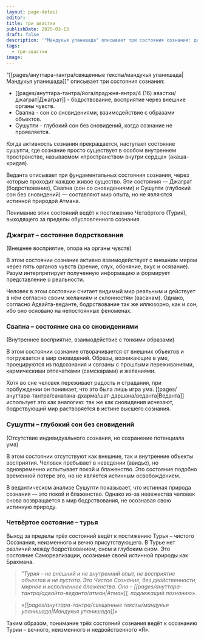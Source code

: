 ```yaml
---
layout: page-detail
editor: 
title: три авастхи
publishDate: 2025-03-13
draft: false
description: '"Мандукья упанишада" описывает три состояния сознания: джаграт - бодрствование, восприятие через внешние органы чувств,  свапна - сон со сновидениями, взаимодействие с образами объектов, сушупти - глубокий сон без сновидений, когда сознание не проявляется.'
tags:
  - три-авастхи
image:
---
```

"[[pages/ануттара-тантра/священные тексты/мандукья упанишада|Мандукья упанишада]]" описывает три состояния сознания:

- [[pages/ануттара-тантра/йога/праджня-янтра/4 (16) авастхи/джаграт|Джаграт]] - бодрствование, восприятие через внешние органы чувств.
- Свапна - сон со сновидениями, взаимодействие с образами объектов.
- Сушупти - глубокий сон без сновидений, когда сознание не проявляется.

Когда активность сознания прекращается, наступает состояние сушупти, где сознание просто существует в особом внутреннем пространстве, называемом «пространством внутри сердца» (акаша-хридая).

Веданта описывает три фундаментальных состояния сознания, через которые проходит каждое живое существо. Эти состояния — Джаграт (бодрствование), Свапна (сон со сновидениями) и Сушупти (глубокий сон без сновидений) — составляют мир опыта, но не являются истинной природой Атмана. 

Понимание этих состояний ведёт к постижению Четвёртого (Турия), выходящего за пределы обусловленного сознания.
### Джаграт – состояние бодрствования

(Внешнее восприятие, опора на органы чувств)

В этом состоянии сознание активно взаимодействует с внешним миром через пять органов чувств (зрение, слух, обоняние, вкус и осязание). Разум интерпретирует полученную информацию и формирует представление о реальности.

Человек в этом состоянии считает видимый мир реальным и действует в нём согласно своим желаниям и склонностям (васанам). Однако, согласно Адвайта-веданте, бодрствование так же иллюзорно, как и сон, ибо оно основано на непостоянных феноменах.
### Свапна – состояние сна со сновидениями

(Внутреннее восприятие, взаимодействие с тонкими образами)

В этом состоянии сознание отворачивается от внешних объектов и погружается в мир сновидений. Образы, возникающие в уме, проецируются из подсознания и связаны с прошлыми переживаниями, кармическими отпечатками (самскарами) и желаниями.

Хотя во сне человек переживает радость и страдания, при пробуждении он понимает, что это была лишь игра ума. [[pages/ануттара-тантра/санатана-дхарма/шат-даршана/веданта|Веданта]] использует это как аналогию: так же как сновидения исчезают, бодрствующий мир растворяется в истине высшего сознания.
### Сушупти – глубокий сон без сновидений

(Отсутствие индивидуального сознания, но сохранение потенциала ума)

В этом состоянии отсутствуют как внешние, так и внутренние объекты восприятия. Человек пребывает в неведении (авидье), но одновременно испытывает покой и блаженство. Это состояние подобно временной потере эго, но не является истинным освобождением.

В ведантическом анализе Сушупти показывает, что истинная природа сознания — это покой и блаженство. Однако из-за невежества человек снова возвращается в мир бодрствования, не осознавая свою истинную природу.

### Четвёртое состояние – турья

Выход за пределы трёх состояний ведёт к постижению Турья – чистого Осознания, неизменного и вечно присутствующего. В Турье нет различий между бодрствованием, сном и глубоким сном. Это состояние Самореализации, осознание своей истинной природы как Брахмана.
  
> *"Турия – не внешний и не внутренний опыт, не восприятие объектов и не пустота. Это Чистое Сознание, без двойственности, мирное и исполненное блаженства. Оно – [[pages/ануттара-тантра/адвайта-веданта/атман|Атман]], подлежащий познанию».*
 
> *«[[pages/ануттара-тантра/священные тексты/мандукья упанишада|Мандукья упанишада]]»*

Таким образом, понимание трёх состояний сознания ведёт к осознанию Турии – вечного, неизменного и недвойственного «Я».